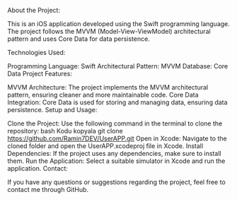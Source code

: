 About the Project:

This is an iOS application developed using the Swift programming language. The project follows the MVVM (Model-View-ViewModel) architectural pattern and uses Core Data for data persistence.

Technologies Used:

Programming Language: Swift
Architectural Pattern: MVVM
Database: Core Data
Project Features:

MVVM Architecture: The project implements the MVVM architectural pattern, ensuring cleaner and more maintainable code.
Core Data Integration: Core Data is used for storing and managing data, ensuring data persistence.
Setup and Usage:

Clone the Project: Use the following command in the terminal to clone the repository:
bash
Kodu kopyala
git clone https://github.com/Ramin7DEV/UserAPP.git
Open in Xcode: Navigate to the cloned folder and open the UserAPP.xcodeproj file in Xcode.
Install Dependencies: If the project uses any dependencies, make sure to install them.
Run the Application: Select a suitable simulator in Xcode and run the application.
Contact:

If you have any questions or suggestions regarding the project, feel free to contact me through GitHub.
